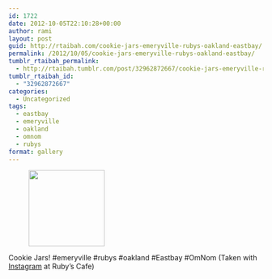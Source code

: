 ```yaml
---
id: 1722
date: 2012-10-05T22:10:28+00:00
author: rami
layout: post
guid: http://rtaibah.com/cookie-jars-emeryville-rubys-oakland-eastbay/
permalink: /2012/10/05/cookie-jars-emeryville-rubys-oakland-eastbay/
tumblr_rtaibah_permalink:
  - http://rtaibah.tumblr.com/post/32962872667/cookie-jars-emeryville-rubys-oakland-eastbay
tumblr_rtaibah_id:
  - "32962872667"
categories:
  - Uncategorized
tags:
  - eastbay
  - emeryville
  - oakland
  - omnom
  - rubys
format: gallery
---
```

<div id='gallery-104' class='gallery galleryid-1722 gallery-columns-3 gallery-size-thumbnail'>
  <figure class='gallery-item'> 
  
  <div class='gallery-icon landscape'>
    <a href='http://139.59.20.41/2012/10/05/cookie-jars-emeryville-rubys-oakland-eastbay/attachment/1723/'><img width="150" height="150" src="http://139.59.20.41/wp-content/uploads/2012/10/tumblr_mbfxlgGNvd1qb4qlko1_1280-150x150.jpg" class="attachment-thumbnail size-thumbnail" alt="" srcset="http://139.59.20.41/wp-content/uploads/2012/10/tumblr_mbfxlgGNvd1qb4qlko1_1280-150x150.jpg 150w, http://139.59.20.41/wp-content/uploads/2012/10/tumblr_mbfxlgGNvd1qb4qlko1_1280-300x300.jpg 300w, http://139.59.20.41/wp-content/uploads/2012/10/tumblr_mbfxlgGNvd1qb4qlko1_1280-100x100.jpg 100w, http://139.59.20.41/wp-content/uploads/2012/10/tumblr_mbfxlgGNvd1qb4qlko1_1280.jpg 612w" sizes="100vw" /></a>
  </div></figure>
</div>

Cookie Jars! #emeryville #rubys #oakland #Eastbay #OmNom (Taken with [Instagram](http://instagram.com) at Ruby&#8217;s Cafe)